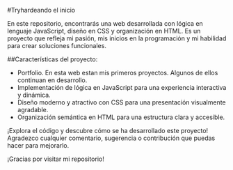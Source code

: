 #Tryhardeando el inicio

En este repositorio, encontrarás una web desarrollada con lógica en lenguaje JavaScript, diseño en CSS y organización en HTML. 
Es un proyecto que refleja mi pasión, mis inicios en la programación y mi habilidad para crear soluciones funcionales.

##Características del proyecto:

- Portfolio. En esta web estan mis primeros proyectos. Algunos de ellos continuan en desarrollo.
- Implementación de lógica en JavaScript para una experiencia interactiva y dinámica.
- Diseño moderno y atractivo con CSS para una presentación visualmente agradable.
- Organización semántica en HTML para una estructura clara y accesible.

¡Explora el código y descubre cómo se ha desarrollado este proyecto! Agradezco cualquier comentario, sugerencia o contribución que puedas hacer para mejorarlo.

¡Gracias por visitar mi repositorio!